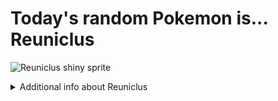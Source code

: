 # Today's random Pokemon is... Reuniclus

![Reuniclus shiny sprite](https://raw.githubusercontent.com/PokeAPI/sprites/master/sprites/pokemon/shiny/579.png)

<details>
<summary>Additional info about Reuniclus</summary>

| srpite type | image |
|------|------|
| back_default | ![Reuniclus back_default sprite](https://raw.githubusercontent.com/PokeAPI/sprites/master/sprites/pokemon/back/579.png) |
| back_shiny | ![Reuniclus back_shiny sprite](https://raw.githubusercontent.com/PokeAPI/sprites/master/sprites/pokemon/back/shiny/579.png) |
| front_default | ![Reuniclus front_default sprite](https://raw.githubusercontent.com/PokeAPI/sprites/master/sprites/pokemon/579.png) | </details>